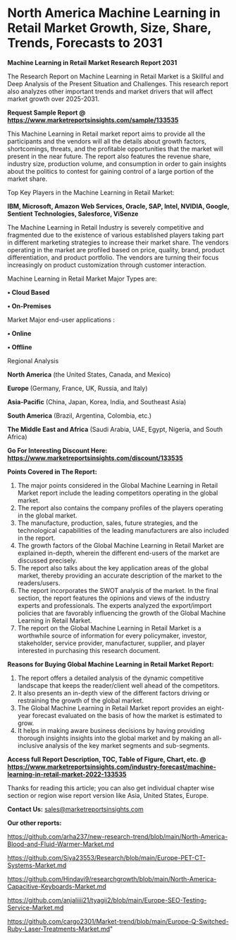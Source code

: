 # North America Machine Learning in Retail Market Growth, Size, Share, Trends, Forecasts to 2031

<strong>Machine Learning in Retail Market Research Report 2031</strong>

The Research Report on Machine Learning in Retail Market is a Skillful and Deep Analysis of the Present Situation and Challenges. This research report also analyzes other important trends and market drivers that will affect market growth over 2025-2031.

<strong>Request Sample Report @ <a href=https://www.marketreportsinsights.com/sample/133535>https://www.marketreportsinsights.com/sample/133535</a></strong>

This Machine Learning in Retail market report aims to provide all the participants and the vendors will all the details about growth factors, shortcomings, threats, and the profitable opportunities that the market will present in the near future. The report also features the revenue share, industry size, production volume, and consumption in order to gain insights about the politics to contest for gaining control of a large portion of the market share.

Top Key Players in the Machine Learning in Retail Market:

<strong>IBM, Microsoft, Amazon Web Services, Oracle, SAP, Intel, NVIDIA, Google, Sentient Technologies, Salesforce, ViSenze</strong>

The Machine Learning in Retail Industry is severely competitive and fragmented due to the existence of various established players taking part in different marketing strategies to increase their market share. The vendors operating in the market are profiled based on price, quality, brand, product differentiation, and product portfolio. The vendors are turning their focus increasingly on product customization through customer interaction.

Machine Learning in Retail Market Major Types are:

<strong>• Cloud Based

• On-Premises</strong>

Market Major end-user applications :

<strong>• Online

• Offline</strong>

Regional Analysis

</u><strong><b>North America</b></strong> (the United States, Canada, and Mexico)

<strong><b>Europe </b></strong>(Germany, France, UK, Russia, and Italy)

<strong><b>Asia-Pacific</b></strong> (China, Japan, Korea, India, and Southeast Asia)

<strong><b>South America</b></strong> (Brazil, Argentina, Colombia, etc.)

<strong><b>The Middle East and Africa</b></strong> (Saudi Arabia, UAE, Egypt, Nigeria, and South Africa)

<strong>Go For Interesting Discount Here: <a href=https://www.marketreportsinsights.com/discount/133535>https://www.marketreportsinsights.com/discount/133535</a></strong>

<strong>Points Covered in The Report:</strong>
<ol>
  <li>The major points considered in the Global Machine Learning in Retail Market report include the leading competitors operating in the global market.</li>
  <li>The report also contains the company profiles of the players operating in the global market.</li>
  <li>The manufacture, production, sales, future strategies, and the technological capabilities of the leading manufacturers are also included in the report.</li>
  <li>The growth factors of the Global Machine Learning in Retail Market are explained in-depth, wherein the different end-users of the market are discussed precisely.</li>
  <li>The report also talks about the key application areas of the global market, thereby providing an accurate description of the market to the readers/users.</li>
  <li>The report incorporates the SWOT analysis of the market. In the final section, the report features the opinions and views of the industry experts and professionals. The experts analyzed the export/import policies that are favorably influencing the growth of the Global Machine Learning in Retail Market.</li>
  <li>The report on the Global Machine Learning in Retail Market is a worthwhile source of information for every policymaker, investor, stakeholder, service provider, manufacturer, supplier, and player interested in purchasing this research document.</li>
</ol>
<strong>Reasons for Buying Global Machine Learning in Retail Market Report:</strong>

<ol>
  <li>The report offers a detailed analysis of the dynamic competitive landscape that keeps the reader/client well ahead of the competitors.</li>
  <li>It also presents an in-depth view of the different factors driving or restraining the growth of the global market.</li>
  <li>The Global Machine Learning in Retail Market report provides an eight-year forecast evaluated on the basis of how the market is estimated to grow.</li>
  <li>It helps in making aware business decisions by having providing thorough insights insights into the global market and by making an all-inclusive analysis of the key market segments and sub-segments.</li>
</ol>
<strong>Access full Report Description, TOC, Table of Figure, Chart, etc. @ <a href=https://www.marketreportsinsights.com/industry-forecast/machine-learning-in-retail-market-2022-133535>https://www.marketreportsinsights.com/industry-forecast/machine-learning-in-retail-market-2022-133535</a></strong>


Thanks for reading this article; you can also get individual chapter wise section or region wise report version like Asia, United States, Europe.

<strong>Contact Us:</strong>
sales@marketreportsinsights.com

<strong>Our other reports:</strong>

<a href=https://github.com/arha237/new-research-trend/blob/main/North-America-Blood-and-Fluid-Warmer-Market.md>https://github.com/arha237/new-research-trend/blob/main/North-America-Blood-and-Fluid-Warmer-Market.md</a>

<a href=https://github.com/Siya23553/Research/blob/main/Europe-PET-CT-Systems-Market.md>https://github.com/Siya23553/Research/blob/main/Europe-PET-CT-Systems-Market.md</a>

<a href=https://github.com/Hindavi9/researchgrowth/blob/main/North-America-Capacitive-Keyboards-Market.md>https://github.com/Hindavi9/researchgrowth/blob/main/North-America-Capacitive-Keyboards-Market.md</a>

<a href=https://github.com/anjaliiii21/tyagii2/blob/main/Europe-SEO-Testing-Service-Market.md>https://github.com/anjaliiii21/tyagii2/blob/main/Europe-SEO-Testing-Service-Market.md</a>

<a href=https://github.com/cargo2301/Market-trend/blob/main/Europe-Q-Switched-Ruby-Laser-Treatments-Market.md>https://github.com/cargo2301/Market-trend/blob/main/Europe-Q-Switched-Ruby-Laser-Treatments-Market.md</a>"

